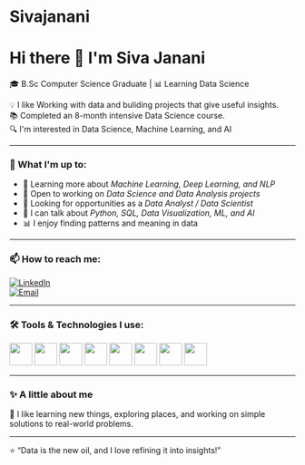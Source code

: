 # Sivajanani
# Hi there 👋 I'm Siva Janani  

🎓 B.Sc Computer Science Graduate | 📊 Learning Data Science  

💡 I like Working with data and buliding projects that give useful insights.  
📚 Completed an 8-month intensive Data Science course.  
🔍 I'm interested in Data Science, Machine Learning, and AI 

---

### 🚀 What I'm up to:
- 🌱 Learning more about *Machine Learning, Deep Learning, and NLP*  
- 👯 Open to working on *Data Science and Data Analysis projects*  
- 💼 Looking for opportunities as a *Data Analyst / Data Scientist*  
- 💬 I can talk about *Python, SQL, Data Visualization, ML, and AI*  
- 📊 I enjoy finding patterns and meaning in data

---

### 📫 How to reach me:
[![LinkedIn](https://img.shields.io/badge/LinkedIn-blue?style=for-the-badge&logo=linkedin)](siva-janani-r-55b359366)  
[![Email](https://img.shields.io/badge/Email-red?style=for-the-badge&logo=gmail&logoColor=white)](mailto:jananir043@gmail.com)  

---

### 🛠 Tools & Technologies I use:
<p>
  <img src="https://cdn.jsdelivr.net/gh/devicons/devicon/icons/python/python-original.svg" width="40" height="40"/>
  <img src="https://cdn.jsdelivr.net/gh/devicons/devicon/icons/pandas/pandas-original.svg" width="40" height="40"/>
  <img src="https://cdn.jsdelivr.net/gh/devicons/devicon/icons/numpy/numpy-original.svg" width="40" height="40"/>
  <img src="https://cdn.jsdelivr.net/gh/devicons/devicon/icons/mysql/mysql-original.svg" width="40" height="40"/>
  <img src="https://cdn.jsdelivr.net/gh/devicons/devicon/icons/matplotlib/matplotlib-original.svg" width="40" height="40"/>
  <img src="https://cdn.jsdelivr.net/gh/devicons/devicon/icons/tensorflow/tensorflow-original.svg" width="40" height="40"/>
  <img src="https://cdn.jsdelivr.net/gh/devicons/devicon/icons/pytorch/pytorch-original.svg" width="40" height="40"/>
  <img src="https://cdn.jsdelivr.net/gh/devicons/devicon/icons/github/github-original.svg" width="40" height="40"/>
</p>

---

### ✨ A little about me
📖 I like learning new things, exploring places, and working on simple solutions to real-world problems.

---

⭐ “Data is the new oil, and I love refining it into insights!”
